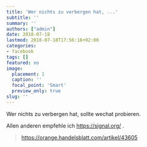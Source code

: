 ```yaml
---
title: 'Wer nichts zu verbergen hat, ...'
subtitle: ''
summary: ''
authors: ["admin"]
date: 2018-07-18
lastmod: 2018-07-18T17:56:16+02:00
categories:
- facebook
tags: []
featured: no
image:
  placement: 1
  caption: ''
  focal_point: 'Smart'
  preview_only: true
slug: ''
---
```

Wer nichts zu verbergen hat, sollte wechat probieren.

Allen anderen empfehle ich https://signal.org/ .
> https://orange.handelsblatt.com/artikel/43605

